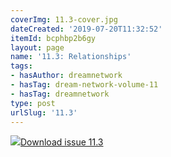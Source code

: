 ```yaml
---
coverImg: 11.3-cover.jpg
dateCreated: '2019-07-20T11:32:52'
itemId: bcphbp2b6gy
layout: page
name: '11.3: Relationships'
tags:
- hasAuthor: dreamnetwork
- hasTag: dream-network-volume-11
- hasTag: dreamnetwork
type: post
urlSlug: '11.3'
---
```

<img class="card-journal-img" src="../images/11.3-rect.jpg"/><a href="../files/pdfs/Volume_11/11.3-Dream-Network_Volume-11_No-3.pdf" download="">Download issue 11.3</a>